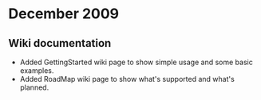 # December 2009 #
## Wiki documentation ##
  * Added GettingStarted wiki page to show simple usage and some basic examples.
  * Added RoadMap wiki page to show what's supported and what's planned.